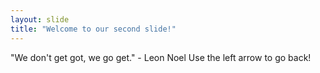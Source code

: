 ```yaml
---
layout: slide
title: "Welcome to our second slide!"
---
```

"We don't get got, we go get." - Leon Noel
Use the left arrow to go back!
